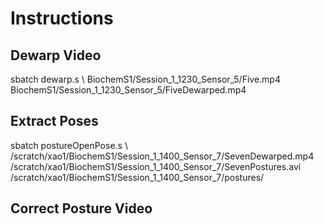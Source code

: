 # Instructions

## Dewarp Video

sbatch dewarp.s \ 
    BiochemS1/Session_1_1230_Sensor_5/Five.mp4 \
    BiochemS1/Session_1_1230_Sensor_5/FiveDewarped.mp4

## Extract Poses

sbatch postureOpenPose.s \ 
    /scratch/xao1/BiochemS1/Session_1_1400_Sensor_7/SevenDewarped.mp4 \
    /scratch/xao1/BiochemS1/Session_1_1400_Sensor_7/SevenPostures.avi \
    /scratch/xao1/BiochemS1/Session_1_1400_Sensor_7/postures/

## Correct Posture Video


